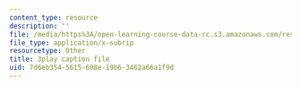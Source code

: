 ```yaml
---
content_type: resource
description: ''
file: /media/https%3A/open-learning-course-data-rc.s3.amazonaws.com/res-ll-005-mathematics-of-big-data-and-machine-learning-january-iap-2020/7d6eb3545615698e19b63462a66a1f9d_RpPlj2HnuWg.srt
file_type: application/x-subrip
resourcetype: Other
title: 3play caption file
uid: 7d6eb354-5615-698e-19b6-3462a66a1f9d
---
```

